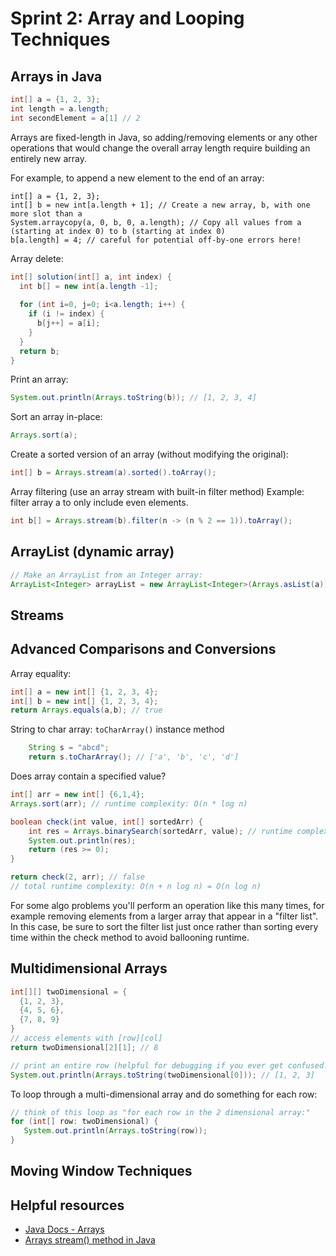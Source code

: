 # Sprint 2: Array and Looping Techniques

## Arrays in Java
```java
int[] a = {1, 2, 3};
int length = a.length;
int secondElement = a[1] // 2
```

Arrays are fixed-length in Java, so adding/removing elements or any other operations that would change the overall array length require building an entirely new array.

For example, to append a new element to the end of an array:
```
int[] a = {1, 2, 3};
int[] b = new int[a.length + 1]; // Create a new array, b, with one more slot than a
System.arraycopy(a, 0, b, 0, a.length); // Copy all values from a (starting at index 0) to b (starting at index 0) 
b[a.length] = 4; // careful for potential off-by-one errors here!
```

Array delete:
```java
int[] solution(int[] a, int index) {
  int b[] = new int[a.length -1];
  
  for (int i=0, j=0; i<a.length; i++) {
    if (i != index) {
      b[j++] = a[i];
    }
  }
  return b;
}
```

Print an array:
```java
System.out.println(Arrays.toString(b)); // [1, 2, 3, 4]
```

Sort an array in-place:
```java
Arrays.sort(a);
```

Create a sorted version of an array (without modifying the original):
```java
int[] b = Arrays.stream(a).sorted().toArray();
```

Array filtering (use an array stream with built-in filter method) Example: filter array a to only include even elements.
```java
int b[] = Arrays.stream(b).filter(n -> (n % 2 == 1)).toArray();
```
## ArrayList (dynamic array)
```java
// Make an ArrayList from an Integer array:
ArrayList<Integer> arrayList = new ArrayList<Integer>(Arrays.asList(a));
```

## Streams

## Advanced Comparisons and Conversions
Array equality:
```java
int[] a = new int[] {1, 2, 3, 4};
int[] b = new int[] {1, 2, 3, 4};
return Arrays.equals(a,b); // true
```

String to char array: `toCharArray()` instance method
```java
    String s = "abcd"; 
    return s.toCharArray(); // ['a', 'b', 'c', 'd']
```

Does array contain a specified value?
```java
int[] arr = new int[] {6,1,4};
Arrays.sort(arr); // runtime complexity: O(n * log n)

boolean check(int value, int[] sortedArr) {
    int res = Arrays.binarySearch(sortedArr, value); // runtime complexity: O(log n)
    System.out.println(res);
    return (res >= 0);
}

return check(2, arr); // false 
// total runtime complexity: O(n + n log n) = O(n log n)
```
For some algo problems you'll perform an operation like this many times, for example removing elements from a larger array that appear in a "filter list". In this case, be sure to sort the filter list just once rather than sorting every time within the check method to avoid ballooning runtime.

## Multidimensional Arrays
```java
int[][] twoDimensional = {
  {1, 2, 3},
  {4, 5, 6},
  {7, 8, 9}
}
// access elements with [row][col]
return twoDimensional[2][1]; // 8

// print an entire row (helpful for debugging if you ever get confused!)
System.out.println(Arrays.toString(twoDimensional[0])); // [1, 2, 3]
```

To loop through a multi-dimensional array and do something for each row:
```java
// think of this loop as "for each row in the 2 dimensional array:"
for (int[] row: twoDimensional) {
   System.out.println(Arrays.toString(row));
}

```

## Moving Window Techniques

## Helpful resources
* [Java Docs - Arrays](https://docs.oracle.com/javase/8/docs/api/java/util/Arrays.html)
* [Arrays stream() method in Java](https://www.geeksforgeeks.org/arrays-stream-method-in-java/)
